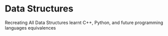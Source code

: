 # Data Structures

Recreating All Data Structures learnt C++, Python, and future programming languages equivalences
